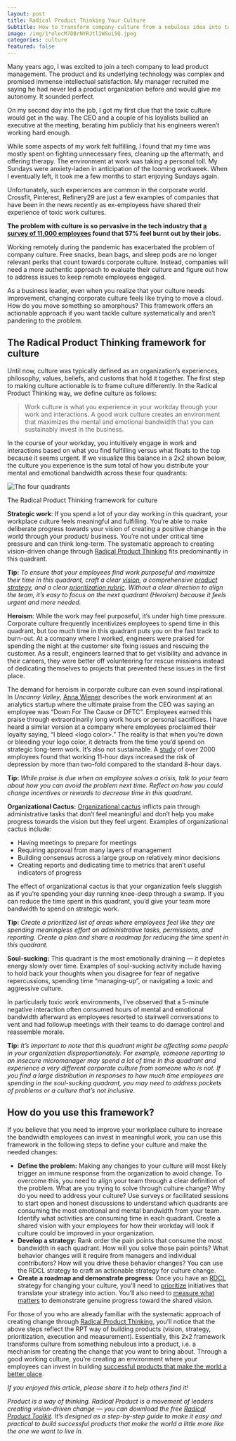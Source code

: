 ```yaml
---
layout: post
title: Radical Product Thinking Your Culture
Subtitle: How to transform company culture from a nebulous idea into tangible action
image: /img/1*olecM7DBrNYRJtlIWSui5Q.jpeg
categories: culture
featured: false
---
```


Many years ago, I was excited to join a tech company to lead product management. The product and its underlying technology was complex and promised immense intellectual satisfaction. My manager recruited me saying he had never led a product organization before and would give me autonomy. It sounded perfect.

On my second day into the job, I got my first clue that the toxic culture would get in the way. The CEO and a couple of his loyalists bullied an executive at the meeting, berating him publicly that his engineers weren’t working hard enough.

While some aspects of my work felt fulfilling, I found that my time was mostly spent on fighting unnecessary fires, cleaning up the aftermath, and offering therapy. The environment at work was taking a personal toll. My Sundays were anxiety-laden in anticipation of the looming workweek. When I eventually left, it took me a few months to start enjoying Sundays again.

Unfortunately, such experiences are common in the corporate world. Crossfit, Pinterest, Refinery29 are just a few examples of companies that have been in the news recently as ex-employees have shared their experience of toxic work cultures.

**The problem with culture is so pervasive in the tech industry that [a survey of 11,000 employees](https://www.businessinsider.com/employee-burnout-tech-companies-silicon-valley-blind-survey-2018-5) found that 57% feel burnt out by their jobs.**

Working remotely during the pandemic has exacerbated the problem of company culture. Free snacks, bean bags, and sleep pods are no longer relevant perks that count towards corporate culture. Instead, companies will need a more authentic approach to evaluate their culture and figure out how to address issues to keep remote employees engaged.

As a business leader, even when you realize that your culture needs improvement, changing corporate culture feels like trying to move a cloud. How do you move something so amorphous? This framework offers an actionable approach if you want tackle culture systematically and aren’t pandering to the problem.

## The Radical Product Thinking framework for culture

Until now, culture was typically defined as an organization’s experiences, philosophy, values, beliefs, and customs that hold it together. The first step to making culture actionable is to frame culture differently. In the Radical Product Thinking way, we define culture as follows:

> Work culture is what you experience in your workday through your work and interactions. A good work culture creates an environment that maximizes the mental and emotional bandwidth that you can sustainably invest in the business.

In the course of your workday, you intuitively engage in work and interactions based on what you find fulfilling versus what floats to the top because it seems urgent. If we visualize this balance in a 2x2 shown below, the culture you experience is the sum total of how you distribute your mental and emotional bandwidth across these four quadrants:

![The four quadrants](https://miro.medium.com/max/700/1*Qa_Qf2111BLSbFWwHPyOSg.png)
<figcaption>The Radical Product Thinking framework for culture</figcaption>


**Strategic work**: If you spend a lot of your day working in this quadrant, your workplace culture feels meaningful and fulfilling. You’re able to make deliberate progress towards your vision of creating a positive change in the world through your product/ business. You’re not under critical time pressure and can think long-term. The systematic approach to creating vision-driven change through [Radical Product Thinking](/) fits predominantly in this quadrant.

**Tip:** *To ensure that your employees find work purposeful and maximize their time in this quadrant, craft a clear [vision](https://medium.com/radical-product/north-star-framework-7e167e250a4a), a comprehensive [product strategy](https://medium.com/radical-product/radical-product-strategy-1d6b98f71deb), and a clear [prioritization rubric](https://medium.com/radical-product/the-art-of-prioritization-a-simple-and-visual-approach-d3401e8525b0). Without a clear direction to align the team, it’s easy to focus on the next quadrant (Heroism) because it feels urgent and more needed.*

**Heroism**: While the work may feel purposeful, it’s under high time pressure. Corporate culture frequently incentivizes employees to spend time in this quadrant, but too much time in this quadrant puts you on the fast track to burn-out. At a company where I worked, engineers were praised for spending the night at the customer site fixing issues and rescuing the customer. As a result, engineers learned that to get visibility and advance in their careers, they were better off volunteering for rescue missions instead of dedicating themselves to projects that prevented these issues in the first place.

The demand for heroism in corporate culture can even sound inspirational. In *Uncanny Valley*, [Anna Wiener](https://medium.com/u/7015fff00dd5?source=post_page-----ae9f6f55da35--------------------------------) describes the work environment at an analytics startup where the ultimate praise from the CEO was saying an employee was “Down For The Cause or DFTC”. Employees earned this praise through extraordinarily long work hours or personal sacrifices. I have heard a similar version at a company where employees proclaimed their loyalty saying, “I bleed \<logo color\>.” The reality is that when you’re down or bleeding your logo color, it detracts from the time you’d spend on strategic long-term work. It’s also not sustainable. A [study](https://journals.plos.org/plosone/article?id=10.1371/journal.pone.0030719) of over 2000 employees found that working 11-hour days increased the risk of depression by more than two-fold compared to the standard 8-hour days.

**Tip:** *While praise is due when an employee solves a crisis, talk to your team about how you can avoid the problem next time. Reflect on how you could change incentives or rewards to decrease time in this quadrant.*

**Organizational Cactus:** [Organizational cactus](https://medium.com/radical-product/organizational-cactus-how-it-may-be-killing-your-product-50deebd4e883) inflicts pain through administrative tasks that don’t feel meaningful and don’t help you make progress towards the vision but they feel urgent. Examples of organizational cactus include:
 * Having meetings to prepare for meetings
 * Requiring approval from many layers of management
 * Building consensus across a large group on relatively minor decisions
 * Creating reports and dedicating time to metrics that aren’t useful indicators of progress

The effect of organizational cactus is that your organization feels sluggish as if you’re spending your day running knee-deep through a swamp. If you can reduce the time spent in this quadrant, you’d give your team more bandwidth to spend on strategic work.

**Tip:** *Create a prioritized list of areas where employees feel like they are spending meaningless effort on administrative tasks, permissions, and reporting. Create a plan and share a roadmap for reducing the time spent in this quadrant.*

**Soul-sucking:** This quadrant is the most emotionally draining — it depletes energy slowly over time. Examples of soul-sucking activity include having to hold back your thoughts when you disagree for fear of negative repercussions, spending time “managing-up”, or navigating a toxic and aggressive culture.

In particularly toxic work environments, I’ve observed that a 5-minute negative interaction often consumed hours of mental and emotional bandwidth afterward as employees resorted to stairwell conversations to vent and had followup meetings with their teams to do damage control and reassemble morale.

**Tip:** *It’s important to note that this quadrant might be affecting some people in your organization disproportionately. For example, someone reporting to an insecure micromanager may spend a lot of time in this quadrant and experience a very different corporate culture from someone who is not. If you find a large distribution in responses to how much time employees are spending in the soul-sucking quadrant, you may need to address pockets of problems or a culture that’s not inclusive.*

## How do you use this framework?

If you believe that you need to improve your workplace culture to increase the bandwidth employees can invest in meaningful work, you can use this framework in the following steps to define your culture and make the needed changes:
 * **Define the problem:** Making any changes to your culture will most likely trigger an immune response from the organization to avoid change. To overcome this, you need to align your team through a clear definition of the problem. What are you trying to solve through culture change? Why do you need to address your culture? Use surveys or facilitated sessions to start open and honest discussions to understand which quadrants are consuming the most emotional and mental bandwidth from your team. Identify what activities are consuming time in each quadrant. Create a shared vision with your employees for how their workday will look if culture could be improved in your organization.
 * **Develop a strategy:** Rank order the pain points that consume the most bandwidth in each quadrant. How will you solve those pain points? What behavior changes will it require from managers and individual contributors? How will you drive these behavior changes? You can use the RDCL strategy to craft an actionable strategy for culture change.
 * **Create a roadmap and demonstrate progress:** Once you have an [RDCL](https://medium.com/radical-product/radical-product-strategy-1d6b98f71deb?source=collection_home---6------4-----------------------) strategy for changing your culture, you’ll need to [prioritize](https://medium.com/radical-product/the-art-of-prioritization-a-simple-and-visual-approach-d3401e8525b0) initiatives that translate your strategy into action. You’ll also need to [measure what matters](https://medium.com/radical-product/measure-what-matters-how-to-align-your-analytics-with-your-product-vision-8da1a3c80185) to demonstrate genuine progress toward the shared vision.

For those of you who are already familiar with the systematic approach of creating change through [Radical Product Thinking](/toolkit), you’ll notice that the above steps reflect the RPT way of building products (vision, strategy, prioritization, execution and measurement). Essentially, this 2x2 framework transforms culture from something nebulous into a product, i.e. a mechanism for creating the change that you want to bring about. Through a good working culture, you’re creating an environment where your employees can invest in building [successful products that make the world a better place](https://medium.com/radical-product/breaking-through-the-dichotomy-of-the-tech-industry-cf2ae6498c24).

*If you enjoyed this article, please share it to help others find it!*

*Product is a way of thinking. Radical Product is a movement of leaders creating vision-driven change — you can download the free [Radical Product Toolkit](/toolkit). It’s designed as a step-by-step guide to make it easy and practical to build successful products that make the world a little more like the one we want to live in.*



